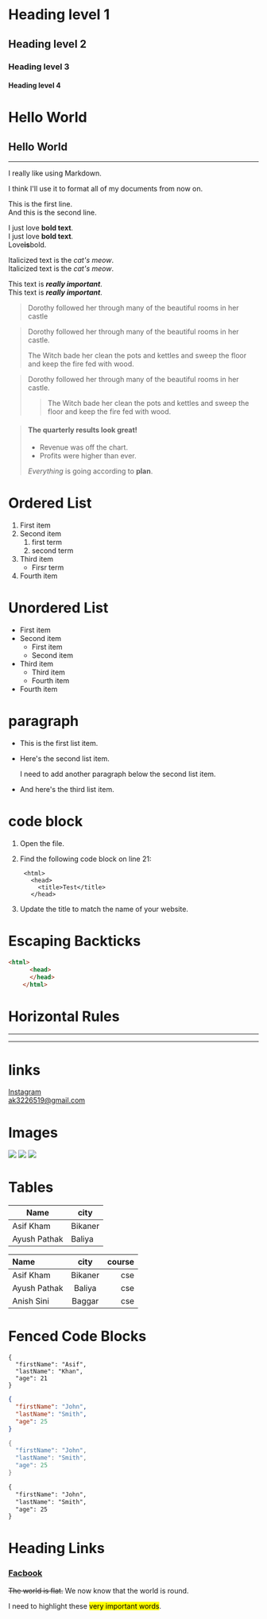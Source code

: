 # Heading level 1	
## Heading level 2	
### Heading level 3	
#### Heading level 4

Hello World
============

Hello World
----------
------------

I really like using Markdown.

I think I'll use it to format all of my documents from now on.

<!-- 
Don't put tabs or spaces in front of your paragraphs.

Keep lines left-aligned like this -->

<!-- Line breaks -->
This is the first line.  
And this is the second line.

<!-- Bold -->
I just love **bold text**.<br>
I just love __bold text__.<br>
Love**is**bold.<br>

<!-- Itelic -->
Italicized text is the *cat's meow*.<br>
Italicized text is the _cat's meow_.<br>

<!-- Bold & Itelic -->
This text is ***really important***.<br>
This text is ___really important___.<br>


<!-- Blockquotes -->
> Dorothy followed her through many of the beautiful rooms in her castle<br>

> Dorothy followed her through many of the beautiful rooms in her castle.
>
> The Witch bade her clean the pots and kettles and sweep the floor and keep the fire fed with wood.<br>

<!-- Nested Blockquotes -->
 >Dorothy followed her through many of the beautiful rooms in her castle.
>
>> The Witch bade her clean the pots and kettles and sweep the floor and keep the fire fed with wood.



> #### The quarterly results look great!
>
> - Revenue was off the chart.
> - Profits were higher than ever.
>
>  *Everything* is going according to **plan**.


# Ordered List 
1. First item
2. Second item
   1. first term
   2. second term
3. Third item
   - Firsr term
4. Fourth item


# Unordered List 



* First item
* Second item
  - First item
  - Second item
* Third item
  - Third item
  - Fourth item
* Fourth item


# paragraph 
* This is the first list item.
* Here's the second list item.

    I need to add another paragraph below the second list item.

* And here's the third list item.


# code block
1. Open the file.
2. Find the following code block on line 21:

        <html>
          <head>
            <title>Test</title>
          </head>

3. Update the title to match the name of your website.

# Escaping Backticks  

```html
<html>
      <head>
      </head>
    </html>
```

# Horizontal Rules
***
---

# links
[Instagram](https://www.instagram.com "A entertaining app")<br>
ak3226519@gmail.com

# Images
![](/imgs/pic_bulboff.gif)
![](/imgs/pic_bulbon.gif)
![](/imgs/font1.jpg)


# Tables
| Name         | city      |
| -----------  | ----------|
| Asif Kham    | Bikaner   |
| Ayush Pathak | Baliya    |


| Name            | city          |course    |
| :---------      | :-----:       |   -----:
|Asif Kham        | Bikaner       |cse
|Ayush Pathak     | Baliya        |cse
|Anish Sini       | Baggar        |cse


# Fenced Code Blocks

```
{
  "firstName": "Asif",
  "lastName": "Khan",
  "age": 21
}
```


```json
{
  "firstName": "John",
  "lastName": "Smith",
  "age": 25
}
```


```java
{
  "firstName": "John",
  "lastName": "Smith",
  "age": 25
}
```
```html
{
  "firstName": "John",
  "lastName": "Smith",
  "age": 25
}
```

# Heading Links

### [Facbook](https://www.facebook.com)


~~The world is flat.~~ We now know that the world is round.

I need to highlight these <mark>very important words</mark>.

